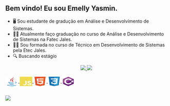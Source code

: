 ## Bem vindo! Eu sou Emelly Yasmin.

- 🖥️ Sou estudante de gradução em Análise e Desenvolvimento de Sistemas.
- 👩‍🚀 Atualmente faço graduação no curso de Análise e Desenvolvimento de Sistemas na Fatec Jales.
- 👩‍🎓 Sou formada no curso de Técnico em Desenvolvimento de Sistemas pela Etec Jales.
- 🔍 Buscando estágio

<div align="center">
  <a href="https://github.com/rubiemelly/">
  <img height="165em" src="https://github-readme-stats.vercel.app/api?username=rubiemelly&show_icons=true&theme=dark&include_all_commits=true&count_private=true"/>
  <img height="165em" src="https://github-readme-stats.vercel.app/api/top-langs/?username=rubiemelly&layout=compact&langs_count=7&theme=dark"/>
</div>

<div style="display: inline_block"><br>
  <img align="center" alt="Java logo" height="30" width="40" src="https://raw.githubusercontent.com/devicons/devicon/master/icons/java/java-original.svg">
  <img align="center" alt="Js logo" height="30" width="40" src="https://raw.githubusercontent.com/devicons/devicon/master/icons/javascript/javascript-plain.svg">
  <img align="center" alt="HTML logo" height="30" width="40" src="https://raw.githubusercontent.com/devicons/devicon/master/icons/html5/html5-original.svg">
  <img align="center" alt="CSS logo" height="30" width="40" src="https://raw.githubusercontent.com/devicons/devicon/master/icons/css3/css3-original.svg">
  <img align="center" alt="Csharp logo" height="30" width="40" src="https://raw.githubusercontent.com/devicons/devicon/master/icons/csharp/csharp-original.svg">
</div>

##
 
<div> 
  <a href="https://www.linkedin.com/in/emellyyasmin/" target="_blank"><img src="https://img.shields.io/badge/-LinkedIn-%230077B5?style=for-the-badge&logo=linkedin&logoColor=white" target="_blank"></a>  
</div>
